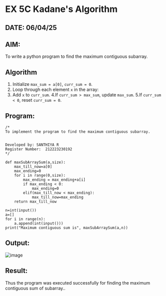 # EX 5C Kadane's Algorithm
## DATE: 06/04/25
## AIM:
To write a python program to find the maximum contiguous subarray.


## Algorithm

1. Initialize `max_sum = a[0]`, `curr_sum = 0`.
2. Loop through each element `x` in the array:
3. Add `x` to `curr_sum`.
4.If `curr_sum > max_sum`, update `max_sum`.
5.If `curr_sum < 0`, reset `curr_sum = 0`.

## Program:
```
/*
To implement the program to find the maximum contiguous subarray.


Developed by: SANTHIYA R
Register Number:  212223230192
*/
```
```
def maxSubArraySum(a,size):
    max_till_now=a[0]
    max_ending=0
    for i in range(0,size):
        max_ending = max_ending+a[i]
        if max_ending < 0:
            max_ending=0
        elif(max_till_now < max_ending):
            max_till_now=max_ending
    return max_till_now

n=int(input())
a=[]
for i in range(n):
    a.append(int(input()))
print("Maximum contiguous sum is", maxSubArraySum(a,n))

```
## Output:

![image](https://github.com/user-attachments/assets/fb66d52b-b719-417b-8ac6-148414d1cb77)


## Result:
Thus the program was executed successfully for finding the maximum contiguous sum of subarray..
